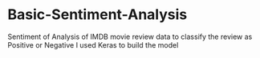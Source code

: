 # Basic-Sentiment-Analysis
Sentiment of Analysis of IMDB movie review data to classify the review as Positive or Negative
I used Keras to build the model 

